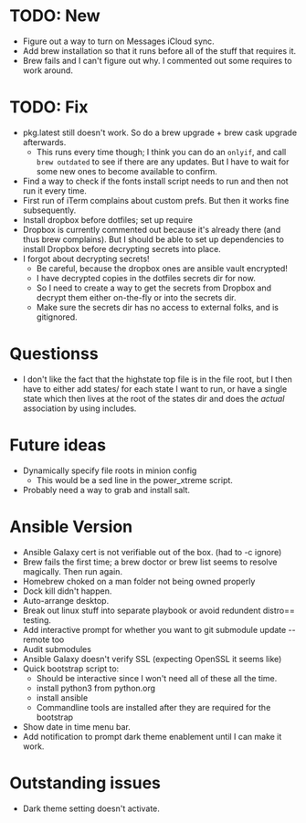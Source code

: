 # TODO: New
- Figure out a way to turn on Messages iCloud sync.
- Add brew installation so that it runs before all of the stuff that requires it.
- Brew fails and I can't figure out why. I commented out some requires to work around.

# TODO: Fix
- pkg.latest still doesn't work. So do a brew upgrade + brew cask upgrade afterwards.
	- This runs every time though; I think you can do an `onlyif`, and call `brew outdated` to see if there are any updates. But I have to wait for some new ones to become available to confirm.
- Find a way to check if the fonts install script needs to run and then not run it every time.
- First run of iTerm complains about custom prefs. But then it works fine subsequently.
- Install dropbox before dotfiles; set up require
- Dropbox is currently commented out because it's already there (and thus brew
  complains). But I should be able to set up dependencies to install Dropbox
  before decrypting secrets into place.
- I forgot about decrypting secrets!
	- Be careful, because the dropbox ones are ansible vault encrypted!
	- I have decrypted copies in the dotfiles secrets dir for now.
	- So I need to create a way to get the secrets from Dropbox and decrypt them either on-the-fly or into the secrets dir.
	- Make sure the secrets dir has no access to external folks, and is gitignored.

# Questionss
- I don't like the fact that the highstate top file is in the file root, but I
  then have to either add states/<statename> for each state I want to run, or
  have a single state which then lives at the root of the states dir and does
  the _actual_ association by using includes.

# Future ideas
- Dynamically specify file roots in minion config
	- This would be a sed line in the power_xtreme script.
- Probably need a way to grab and install salt.


# Ansible Version
- Ansible Galaxy cert is not verifiable out of the box. (had to -c ignore)
- Brew fails the first time; a brew doctor or brew list seems to resolve magically. Then run again.
- Homebrew choked on a man folder not being owned properly
- Dock kill didn't happen.
- Auto-arrange desktop.
- Break out linux stuff into separate playbook or avoid redundent distro== testing.
- Add interactive prompt for whether you want to git submodule update --remote too
- Audit submodules
- Ansible Galaxy doesn't verify SSL (expecting OpenSSL it seems like)
- Quick bootstrap script to:
	- Should be interactive since I won't need all of these all the time.
	- install python3 from python.org
	- install ansible
	- Commandline tools are installed after they are required for the bootstrap
- Show date in time menu bar.
- Add notification to prompt dark theme enablement until I can make it work.

# Outstanding issues
- Dark theme setting doesn't activate.
